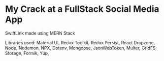 # My Crack at a FullStack Social Media App
SwiftLink made using MERN Stack

Libraries used:
Material UI,
Redux Toolkit,
Redux Persist,
React Dropzone,
Node,
Nodemon,
NPX,
Dotenv,
Mongoose,
JsonWebToken,
Multer,
GridFS-Storage,
Formik,
Yup,
